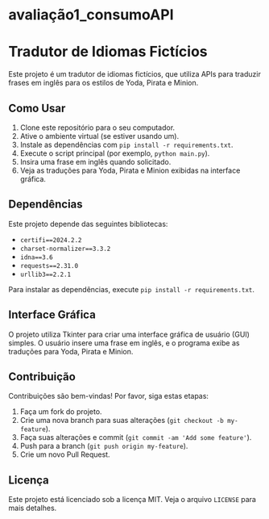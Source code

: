 # avaliação1_consumoAPI

# Tradutor de Idiomas Fictícios

Este projeto é um tradutor de idiomas fictícios, que utiliza APIs para traduzir frases em inglês para os estilos de Yoda, Pirata e Minion.

## Como Usar

1. Clone este repositório para o seu computador.
2. Ative o ambiente virtual (se estiver usando um).
3. Instale as dependências com `pip install -r requirements.txt`.
4. Execute o script principal (por exemplo, `python main.py`).
5. Insira uma frase em inglês quando solicitado.
6. Veja as traduções para Yoda, Pirata e Minion exibidas na interface gráfica.

## Dependências

Este projeto depende das seguintes bibliotecas:

- `certifi==2024.2.2`
- `charset-normalizer==3.3.2`
- `idna==3.6`
- `requests==2.31.0`
- `urllib3==2.2.1`

Para instalar as dependências, execute `pip install -r requirements.txt`.

## Interface Gráfica

O projeto utiliza Tkinter para criar uma interface gráfica de usuário (GUI) simples. O usuário insere uma frase em inglês, e o programa exibe as traduções para Yoda, Pirata e Minion.

## Contribuição

Contribuições são bem-vindas! Por favor, siga estas etapas:

1. Faça um fork do projeto.
2. Crie uma nova branch para suas alterações (`git checkout -b my-feature`).
3. Faça suas alterações e commit (`git commit -am 'Add some feature'`).
4. Push para a branch (`git push origin my-feature`).
5. Crie um novo Pull Request.

## Licença

Este projeto está licenciado sob a licença MIT. Veja o arquivo `LICENSE` para mais detalhes.

